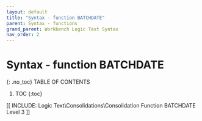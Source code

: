 ```yaml
---
layout: default
title: "Syntax - function BATCHDATE"
parent: Syntax - functions
grand_parent: Workbench Logic Text Syntax
nav_order: 2
---
```

# Syntax - function BATCHDATE
{: .no_toc}
TABLE OF CONTENTS 
1. TOC
{:toc}  

[[ INCLUDE: Logic Text\Consolidations\Consolidation Function BATCHDATE Level 3 ]]
